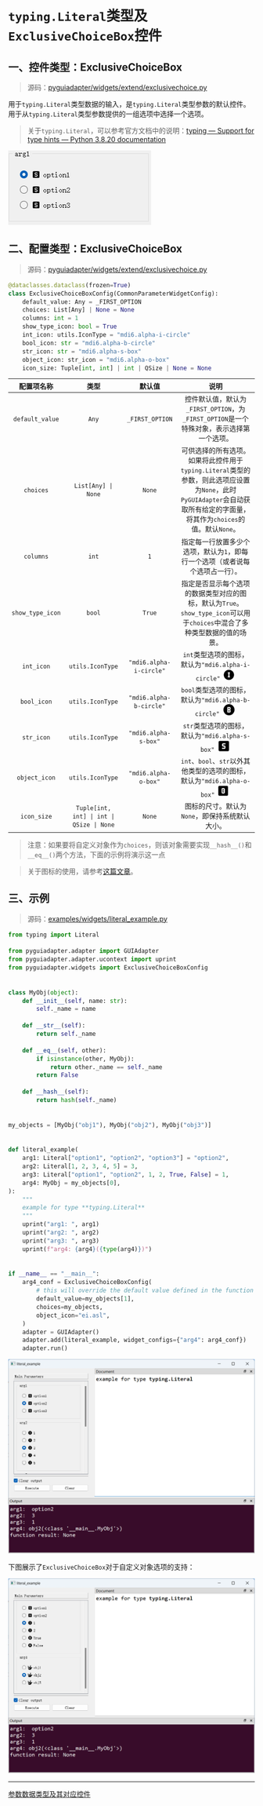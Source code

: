 # `typing.Literal`类型及`ExclusiveChoiceBox`控件

## 一、控件类型：ExclusiveChoiceBox

> 源码：[pyguiadapter/widgets/extend/exclusivechoice.py]()

用于`typing.Literal`类型数据的输入，是`typing.Literal`类型参数的默认控件。用于从`typing.Literal`类型参数提供的一组选项中选择一个选项。

> 关于`typing.Literal`，可以参考官方文档中的说明：[typing — Support for type hints — Python 3.8.20 documentation](https://docs.python.org/3.8/library/typing.html#typing.Literal)

![](../images/exclusive_choice_box.png)

## 二、配置类型：ExclusiveChoiceBox

> 源码：[pyguiadapter/widgets/extend/exclusivechoice.py]() 

```python
@dataclasses.dataclass(frozen=True)
class ExclusiveChoiceBoxConfig(CommonParameterWidgetConfig):
    default_value: Any = _FIRST_OPTION
    choices: List[Any] | None = None
    columns: int = 1
    show_type_icon: bool = True
    int_icon: utils.IconType = "mdi6.alpha-i-circle"
    bool_icon: str = "mdi6.alpha-b-circle"
    str_icon: str = "mdi6.alpha-s-box"
    object_icon: str_icon = "mdi6.alpha-o-box"
    icon_size: Tuple[int, int] | int | QSize | None = None

```

|    配置项名称    |                   类型                    |         默认值          |                             说明                             |
| :--------------: | :---------------------------------------: | :---------------------: | :----------------------------------------------------------: |
| `default_value`  |                   `Any`                   |     `_FIRST_OPTION`     | 控件默认值，默认为`_FIRST_OPTION`，为`_FIRST_OPTION`是一个特殊对象，表示选择第一个选项。 |
|    `choices`     |            `List[Any] \| None`            |         `None`          | 可供选择的所有选项。如果将此控件用于`typing.Literal`类型的参数，则此选项应设置为`None`，此时`PyGUIAdapter`会自动获取所有给定的字面量，将其作为`choices`的值。默认`None`。 |
|    `columns`     |                   `int`                   |           `1`           | 指定每一行放置多少个选项，默认为`1`，即每行一个选项（或者说每个选项占一行）。 |
| `show_type_icon` |                  `bool`                   |         `True`          | 指定是否显示每个选项的数据类型对应的图标，默认为`True`。`show_type_icon`可以用于`choices`中混合了多种类型数据的值的场景。 |
|    `int_icon`    |             `utils.IconType`              | `"mdi6.alpha-i-circle"` | `int`类型选项的图标，默认为`"mdi6.alpha-i-circle"` <img src="../images/int_icon.png" height=24/> |
|   `bool_icon`    |             `utils.IconType`              | `"mdi6.alpha-b-circle"` | `bool`类型选项的图标，默认为`"mdi6.alpha-b-circle"` <img src="../images/bool_icon.png" height=24 /> |
|    `str_icon`    |             `utils.IconType`              |  `"mdi6.alpha-s-box"`   | `str`类型选项的图标，默认为`"mdi6.alpha-s-box"` <img src="../images/str_icon.png" height=24 /> |
|  `object_icon`   |             `utils.IconType`              |  `"mdi6.alpha-o-box"`   | `int`、`bool`、`str`以外其他类型的选项的图标，默认为`"mdi6.alpha-o-box"` <img src="../images/object_icon.png" height=24 /> |
|   `icon_size`    | `Tuple[int, int] \| int \| QSize \| None` |         `None`          |        图标的尺寸。默认为`None`，即保持系统默认大小。        |

> 注意：如果要将自定义对象作为`choices`，则该对象需要实现`__hash__()`和`__eq__()`两个方法，下面的示例将演示这一点

> 关于图标的使用，请参考[这篇文章](widgets/types_and_widgets.md)。

## 三、示例

> 源码：[examples/widgets/literal_example.py]()



```python
from typing import Literal

from pyguiadapter.adapter import GUIAdapter
from pyguiadapter.adapter.ucontext import uprint
from pyguiadapter.widgets import ExclusiveChoiceBoxConfig


class MyObj(object):
    def __init__(self, name: str):
        self._name = name

    def __str__(self):
        return self._name

    def __eq__(self, other):
        if isinstance(other, MyObj):
            return other._name == self._name
        return False

    def __hash__(self):
        return hash(self._name)


my_objects = [MyObj("obj1"), MyObj("obj2"), MyObj("obj3")]


def literal_example(
    arg1: Literal["option1", "option2", "option3"] = "option2",
    arg2: Literal[1, 2, 3, 4, 5] = 3,
    arg3: Literal["option1", "option2", 1, 2, True, False] = 1,
    arg4: MyObj = my_objects[0],
):
    """
    example for type **typing.Literal**
    """
    uprint("arg1: ", arg1)
    uprint("arg2: ", arg2)
    uprint("arg3: ", arg3)
    uprint(f"arg4: {arg4}({type(arg4)})")


if __name__ == "__main__":
    arg4_conf = ExclusiveChoiceBoxConfig(
        # this will override the default value defined in the function signature
        default_value=my_objects[1],
        choices=my_objects,
        object_icon="ei.asl",
    )
    adapter = GUIAdapter()
    adapter.add(literal_example, widget_configs={"arg4": arg4_conf})
    adapter.run()

```

<img src="../images/literal_example.png" />

下图展示了`ExclusiveChoiceBox`对于自定义对象选项的支持：

<img src="../images/literal_example_2.png" />

---

[参数数据类型及其对应控件](widgets/types_and_widgets.md)